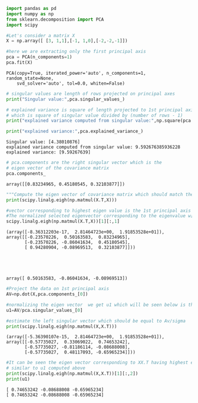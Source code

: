 ```python
import pandas as pd
import numpy as np
from sklearn.decomposition import PCA
import scipy
```


```python
#Let's consider a matrix X
X = np.array([ [3, 1,1],[-1, 1,0],[-2,-2,-1]])
```


```python
#here we are extracting only the first principal axis 
pca = PCA(n_components=1)
pca.fit(X)
```




    PCA(copy=True, iterated_power='auto', n_components=1, random_state=None,
        svd_solver='auto', tol=0.0, whiten=False)




```python
# singular values are length of rows projected on principal axes
print("Singular value:",pca.singular_values_)

# explained variance is square of length projected to 1st principal axis 
# which is square of singular value divided by (number of rows - 1)
print("explained variance computed from singular value:",np.square(pca.singular_values_[0])/(X.shape[0]-1))

print("explained variance:",pca.explained_variance_)

```

    Singular value: [4.38010876]
    explained variance computed from singular value: 9.592676385936228
    explained variance: [9.59267639]
    


```python
# pca.components are the right singular vector which is the 
# eigen vector of the covariance matrix
pca.components_
```




    array([[0.83234965, 0.45180545, 0.32103877]])




```python
"""Compute the eigen vector of covariance matrix which should match the pca component"""
print(scipy.linalg.eigh(np.matmul(X.T,X)))

#vector corresponding to highest eigen value is the 1st principal axis i.e,
#The normalized selected eigenvector corresponding to the eigenvalue w[i] is the column v[:,i]
scipy.linalg.eigh(np.matmul(X.T,X))[1][:,1]
```

    (array([-8.36312203e-17,  2.81464723e+00,  1.91853528e+01]), array([[-0.23570226,  0.50163583,  0.83234965],
           [-0.23570226, -0.86041634,  0.45180545],
           [ 0.94280904, -0.08969513,  0.32103877]]))
    




    array([ 0.50163583, -0.86041634, -0.08969513])




```python
#Project the data on 1st principal axis
AV=np.dot(X,pca.components_[0])

#normalizing the eigen vector  we get u1 which will be seen below is the eigen vector of XX.T
u1=AV/pca.singular_values_[0]
```


```python
#estimate the left singular vector which should be equal to Av/sigma
print(scipy.linalg.eigh(np.matmul(X,X.T)))
```

    (array([-5.36390107e-15,  2.81464723e+00,  1.91853528e+01]), array([[-0.57735027,  0.33069022,  0.74653242],
           [-0.57735027, -0.81186114, -0.08688008],
           [-0.57735027,  0.48117093, -0.65965234]]))
    


```python
#It can be seen the eigen vector corresponding to XX.T having highest eigen value is
# similar to u1 computed above
print(scipy.linalg.eigh(np.matmul(X,X.T))[1][:,2])
print(u1)
```

    [ 0.74653242 -0.08688008 -0.65965234]
    [ 0.74653242 -0.08688008 -0.65965234]
    
